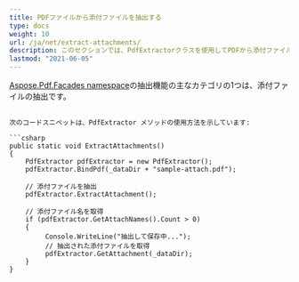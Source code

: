 ```yaml
---
title: PDFファイルから添付ファイルを抽出する
type: docs
weight: 10
url: /ja/net/extract-attachments/
description: このセクションでは、PdfExtractorクラスを使用してPDFから添付ファイルを抽出する方法について説明します。
lastmod: "2021-06-05"
---
```


[Aspose.Pdf.Facades namespace](https://reference.aspose.com/pdf/net/aspose.pdf.facades)の抽出機能の主なカテゴリの1つは、添付ファイルの抽出です。
``` このカテゴリは、一連のメソッドを提供しており、添付ファイルを抽出するのを助けるだけでなく、添付ファイルに関連する情報を提供するメソッドも提供します。つまり、[GetAttachmentInfo](https://reference.aspose.com/pdf/net/aspose.pdf.facades/pdfextractor/methods/getattachmentinfo) および [GetAttachName](https://reference.aspose.com/pdf/net/aspose.pdf.facades/pdfextractor/methods/getattachnames) メソッドは、それぞれ添付ファイルの情報と添付ファイル名を提供します。添付ファイルを抽出して取得するために、私たちは [ExtractAttachment](https://reference.aspose.com/pdf/net/aspose.pdf.facades/pdfextractor/methods/extractattachment) および [GetAttachment](https://reference.aspose.com/pdf/net/aspose.pdf.facades/pdfextractor/methods/getattachment) メソッドを使用します。

次のコードスニペットは、PdfExtractor メソッドの使用方法を示しています:

```csharp
public static void ExtractAttachments()
{
    PdfExtractor pdfExtractor = new PdfExtractor();
    pdfExtractor.BindPdf(_dataDir + "sample-attach.pdf");

    // 添付ファイルを抽出
    pdfExtractor.ExtractAttachment();

    // 添付ファイル名を取得
    if (pdfExtractor.GetAttachNames().Count > 0)
    {
         Console.WriteLine("抽出して保存中...");
         // 抽出された添付ファイルを取得
         pdfExtractor.GetAttachment(_dataDir);
    }
}
```